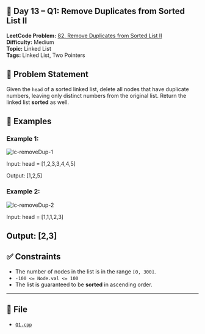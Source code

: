 ## 🧩 **Day 13 – Q1: Remove Duplicates from Sorted List II**

**LeetCode Problem:** [82. Remove Duplicates from Sorted List II](https://leetcode.com/problems/remove-duplicates-from-sorted-list-ii)  
**Difficulty:** Medium  
**Topic:** Linked List  
**Tags:** Linked List, Two Pointers

## 📄 Problem Statement

Given the `head` of a sorted linked list, delete all nodes that have duplicate numbers, leaving only distinct numbers from the original list. Return the linked list **sorted** as well.

## 🧠 Examples

### Example 1:

![lc-removeDup-1](https://assets.leetcode.com/uploads/2021/01/04/linkedlist1.jpg)

Input: head = [1,2,3,3,4,4,5]

Output: [1,2,5]

### Example 2:

![lc-removeDup-2](https://assets.leetcode.com/uploads/2021/01/04/linkedlist2.jpg)

Input: head = [1,1,1,2,3]

## Output: [2,3]

## ✅ Constraints

- The number of nodes in the list is in the range `[0, 300]`.
- `-100 <= Node.val <= 100`
- The list is guaranteed to be **sorted** in ascending order.

---

## 📁 File

- [`Q1.cpp`](./Q1.cpp)
